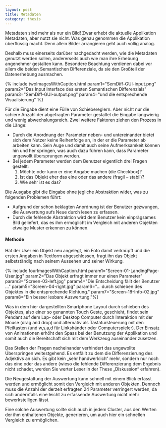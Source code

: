 ```yaml
---
layout: post
title: Metadaten
category: thesis
---
```


Metadaten sind mehr als nur ein Bild! Zwar erhebt die aktuelle Applikation Metadaten, aber nutzt sie nicht. Was genau genommen die Applikation überflüssig macht. Denn allein Bilder arrangieren geht auch völlig analog.

Deshalb muss einerseits darüber nachgedacht werden, wie die Metadaten genutzt werden sollen, andererseits auch wie man ihre Erhebung angenehmer gestalten kann. Besondere Beachtung verdienen dabei vor allem die beiden Semantischen Differenziale, da sie den Großteil der Datenerhebung ausmachen. 	

{% include twoImagesWithCaption.html param1="SemDiff-GUI-input.png" param2="Das Input Interface des ersten Semantischen Differenzials" param3="SemDiff-GUI-output.png" param4="und die entsprechende Visualisierung" %}

Für die Eingabe dient eine Fülle von Schiebereglern. Aber nicht nur die schiere Anzahl der abgefragten Parameter gestaltet die Eingabe langwierig und wenig abwechslungsreich. Zwei weitere Faktoren ziehen den Prozess in die Länge:

+ Durch die Anordnung der Parameter neben- und untereinander bietet sich dem Nutzer keine Reihenfolge an, in der er die Parameter ab arbeiten kann. Sein Auge und damit auch seine Aufmerksamkeit können hin und her springen, was auch dazu führen kann, dass Parameter ungewollt übersprungen werden.
+ Bei jedem Parameter werden dem Benutzer eigentlich drei Fragen gestellt:
	1. Möchte oder kann er eine Angabe machen (die Checkbox)?
	2. Ist das Objekt eher das eine oder das andere (fragil – stabil)?
	3. Wie sehr ist es das?

Die Ausgabe gibt die Eingabe ohne jegliche Abstraktion wider, was zu folgenden Problemen führt:

+ Aufgrund der schon beklagten Anordnung ist der Benutzer gezwungen, die Auswertung aufs Neue durch lesen zu erfassen.
+ Durch die fehlende Abstraktion wird dem Benutzer kein einprägsames Bild geliefert, das es ihm ermöglicht im Vergleich mit anderen Objekten etwaige Muster erkennen zu können.

#### Methode

Hat der User ein Objekt neu angelegt, ein Foto damit verknüpft und die ersten Angaben in Textform abgeschlossen, fragt ihn das Objekt selbstständig nach seinem Aussehen und seiner Wirkung.

{% include fourImagesWithCaption.html param1="Screen-01-LandingPage-User.jpg" param2="Das Objekt erfragt immer nur einen Parameter" param3="Screen-03-left.jpg" param4="Die Entscheidung fällt der Benutzer …" param5="Screen-04-right.jpg" param6="… durch schieben des Objektes in die entsprechende Richtung." param7="Screen-18-Info-02.jpg" param8="Ein besser lesbare Auswertung."%}

Was in dem hier dargestellten Smartphone Layout durch schieben des Objektes, also einer so genannten Touch Geste, geschieht, findet sein Pendant auf dem Lap- oder Desktop Computer durch Interaktion mit der Mouse (drag and drop) und alternativ als Tastatursteuerung mit den Pfeiltasten (und w,s,a,d für Linkshänder oder Computerspieler). Der Einsatz von Animationen erhöht den Spass bei der Benutzung der Applikation und somit auch die Bereitschaft sich mit dem Werkzeug auseinander zusetzen.

Das Stellen der Fragen nacheinander verhindert das ungewollte Überspringen weitestgehend. Es entfällt zu dem die Differenzierung des Adjektivs an sich. Es gibt kein „sehr handwerklich“ mehr, sondern nur noch das eine oder das andere (wieso die fehlende Differenzierung dem Ergebnis nicht schadet, werden Sie werter Leser in der These „Diskussion“ erfahren).

Die Neugestaltung der Auswertung kann schnell mit einem Blick erfasst werden und ermöglicht somit den Vergleich mit anderen Objekten. Dennoch muss die Anzahl der derzeit erfragten 24 Parameter verringert werden, da sich andernfalls eine leicht zu erfassende Auswertung nicht mehr bewerkstelligen lässt. 

Eine solche Auswertung sollte sich auch in jedem Cluster, aus den Werten der ihm enthaltenen Objekte, generieren, um auch hier ein schnellen Vergleich zu ermöglichen.